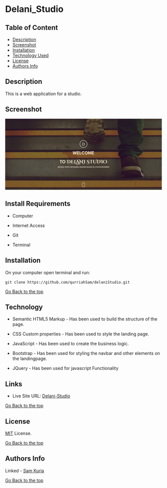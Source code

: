 # Delani_Studio

## Table of Content

- [Description](#description)
- [Screenshot](#screenshot)
- [Installation](#install-requirements)
- [Technology Used](#technology)
- [License](#license)
- [Authors Info](#authors-Info)

## Description

This is a web application for a studio.

## Screenshot

![Website screenshot](./assets/Screenshot.png)

## Install Requirements

- Computer

- Internet Access

- Git

- Terminal

## Installation

On your computer open terminal and run:

    git clone https://github.com/qurriahSam/delaniStudio.git

[Go Back to the top](#Deleni_Studio)

## Technology

- Semantic HTML5 Markup - Has been used to build the structure of the page.

- CSS Custom properties - Has been used to style the landing page.

- JavaScript - Has been used to create the business logic.

- Bootstrap - Has been used for styling the navbar and other elements on the landingpage.

- JQuery - Has been used for javascript Functionality

## Links

- Live Site URL: [Delani-Studio](https://qurriahsam.github.io/delaniStudio/)

[Go Back to the top](#Deleni_Studio)

## License

[MIT](./LICENSE) License.

[Go Back to the top](#Deleni_Studio)

## Authors Info

Linked - [Sam Kuria](https://www.linkedin.com/in/sam-kuria-0904b01a1)

[Go Back to the top](#Deleni_Studio)
